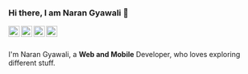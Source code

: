 ### Hi there, I am Naran Gyawali 👏 
<a href="https://www.linkedin.com/in/naran-gyawali/">
  <img align="left" alt="Naran's LinkdeIN" width="22px" src="https://cdn.jsdelivr.net/npm/simple-icons@v3/icons/linkedin.svg" />
</a>
<a href="https://www.facebook.com/nryn.gyawali/">
  <img align="left" alt="Naran's Facebook" width="22px" src="https://cdn.jsdelivr.net/npm/simple-icons@v3/icons/facebook.svg" />
</a>
<a href="https://www.instagram.com/naran_gyawali_/">
  <img align="left" alt="Naran's Instagram" width="22px" src="https://cdn.jsdelivr.net/npm/simple-icons@v3/icons/instagram.svg" />
</a>
<a href="https://www.reddit.com/user/nryng">
  <img align="left" alt="Naran's Reddit" width="22px" src="https://cdn.jsdelivr.net/npm/simple-icons@3.13.0/icons/reddit.svg" />
</a>

<br />
<br />

I'm Naran Gyawali, a **Web and Mobile** Developer, who loves exploring different stuff.

<br />
